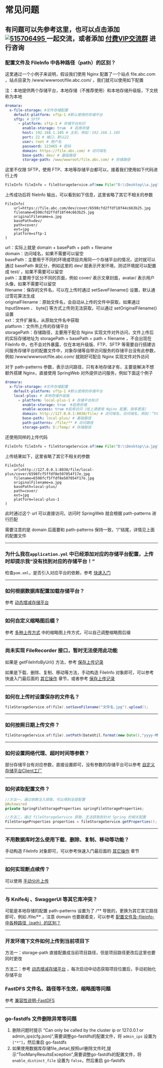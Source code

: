 # 常见问题

有问题可以先参考这里，也可以点击添加 
<a target="_blank" href='https://jq.qq.com/?_wv=1027&k=eGfeNqka'>
    <img src='https://img.shields.io/badge/QQ%E7%BE%A4-515706495-orange' alt='515706495' />
</a> 一起交流，或者添加 [付费VIP交流群](/?id=🌶%ef%b8%8fvip交流群) 进行咨询
---------------

### 配置文件及 FileInfo 中各种路径（path）的区别？

这里通过一个小例子来说明，假设我们使用 Nginx 配置了一个站点 file.abc.com ，站点目录为 /www/wwwroot/file.abc.com/ ，我们就可以使用如下配置

注：本地提供两个存储平台，本地存储（不推荐使用）和本地存储升级版，下文统称为本地

```yaml
dromara:
  x-file-storage: #文件存储配置
    default-platform: sftp-1 #默认使用的存储平台
    sftp: # SFTP
      - platform: sftp-1 # 存储平台标识
        enable-storage: true  # 启用存储
        host: 192.168.1.105 # 主机，例如：192.168.1.105
        port: 22 # 端口，默认22
        user: root # 用户名
        password: 123465 # 密码
        domain: https://file.abc.com/ # 访问域名
        base-path: dev/ # 基础路径
        storage-path: /www/wwwroot/file.abc.com/ # 存储路径
```

这里不仅限 SFTP，使用 FTP、本地等存储平台都可以，接着我们使用如下代码进行上传

```java
FileInfo fileInfo = fileStorageService.of(new File("D:\\Desktop\\a.jpg")).setPath("cover/").upload();
```

上传成功后将 fileInfo 输出，可以看到如下信息，这里省略了其它不相关的参数

```
FileInfo(
    url=https://file.abc.com/dev/cover/6598cfd2ffdf18f44c663b25.jpg
    filename=6598cfd2ffdf18f44c663b25.jpg
    originalFilename=a.jpg
    basePath=dev/
    path=cover/
    ext=jpg
    platform=sftp-1
)
```

url：实际上就是 domain + basePath + path + filename</br>
domain：访问域名，如果不需要可以留空</br>
basePath：主要用于不同的环境或项目共用同一个存储平台的情况，这时就可以通过 basePath 来区分，例如这里的 dev/ 就表示开发环境，测试环境就可以配置成 test/ ，如果不需要可以留空</br>
path：主要用于区分不同的页面，例如 cover/ 表示文章封面，avatar/ 表示用户头像，如果不需要可以留空</br>
filename：保存的文件名，可以在上传时通过 setSaveFilename() 设置，默认通过雪花算法生成</br>
originalFilename：原始文件名，会自动从上传的文件中获取，如果通过 InputStream 、 byte[] 等方式上传则无法获取，可以通过 setOriginalFilename() 设置</br>
ext：文件扩展名，从原始文件名中获取</br>
platform：文件所上传的存储平台</br>
storagePath：存储路径，主要用于配合 Nginx 实现文件对外访问，文件上传后的实际存储地址为 storagePath + basePath + path + filename ，不会出现在 FileInfo 中，也不会对外暴露，仅在本地升级版、FTP、SFTP 等需要自行搭建访问服务存储平台的配置文件中，对象存储等自带访问服务的存储平台没有此参数，例如 /www/wwwroot/file.abc.com/ 就刚好可配合 Nginx 实现文件对外访问</br>

对于 path-patterns 参数，表示访问路径，只有本地存储才有，主要是解决不想额外搭建 Nginx，直接使用 SpringWeb 对外提供访问服务，例如下面这个例子


```yaml
dromara:
  x-file-storage: #文件存储配置
    default-platform: sftp-1 #默认使用的存储平台
    local-plus: # 本地存储升级版
      - platform: local-plus-1 # 存储平台标识
        enable-storage: true  #启用存储
        enable-access: true #启用访问（线上请使用 Nginx 配置，效率更高）
        domain: http://127.0.0.1:8030/file/ # 访问域名，访问域名，例如：“http://127.0.0.1:8030/file/”，注意后面要和 path-patterns 保持一致，“/”结尾，本地存储建议使用相对路径，方便后期更换域名
        base-path: local-plus/ # 基础路径
        path-patterns: /file/** # 访问路径
        storage-path: D:/Temp/ # 存储路径
```

还使用同样的上传代码

```java
FileInfo fileInfo = fileStorageService.of(new File("D:\\Desktop\\a.jpg")).setPath("cover/").upload();
```

上传结果如下，这里省略了其它不相关的参数

```
FileInfo(
    url=http://127.0.0.1:8030/file/local-plus/cover/6598fcf5ffdf8e507054f17e.jpg
    filename=6598fcf5ffdf8e507054f17e.jpg
    originalFilename=a.jpg
    basePath=local-plus/
    path=cover/
    ext=jpg
    platform=local-plus-1
)
```

此时通过这个 url 可以直接访问，访问时 SpringWeb 就会根据 path-patterns 进行匹配

需要注意的是 domain 后面要和 path-patterns 保持一致，“/”结尾，详情见上面的配置文件

---------------

### 为什么我在`application.yml` 中已经添加对应的存储平台配置，上传时却提示我“没有找到对应的存储平台！”

 检查`pom.xml`，是否引入对应平台的依赖，参考 [快速入门](快速入门)

---------------

### 如何根据数据库配置加载存储平台？

参考 [动态增减存储平台](存储平台?id=动态增减存储平台) 

---------------

### 如何自定义缩略图后缀？

参考 [多种上传方式](基础功能?id=多种上传方式) 中的缩略图上传方式，可以自己调整缩略图后缀

---------------

### 尚未实现 FileRecorder 接口，暂时无法使用此功能

如果是 getFileInfoByUrl() 方法，参考 [保存上传记录](基础功能?id=保存上传记录)

如果是下载、删除、复制、移动等方法，手动构造 FileInfo 对象即可，可以参考快速入门最后面的 [其它操作](快速入门?id=其它操作) 章节，或者参考 [保存上传记录](基础功能?id=保存上传记录)

---------------

### 如何在上传时设置保存的文件名？

```java
fileStorageService.of(file).setSaveFilename("文件名.jpg").upload();
```

---------------

### 如何按照日期上传文件？

```java
fileStorageService.of(file).setPath(DateUtil.format(new Date(),"yyyy-MM-dd") + "/").upload();
```

---------------

### 如何设置网络代理、超时时间等参数？

部分存储平台有对应参数，直接设置即可，没有参数的存储平台可以参考 [自定义存储平台Client工厂](存储平台?id=自定义存储平台-client-工厂) 

---------------

### 如何读取配置文件？

```java
//方法一，通过依赖注入获取，可以得到全部配置
@Autowired
private SpringFileStorageProperties springFileStorageProperties;

//方法二，通过 fileStorageService 获取，无法获取到针对 Spring 的相关配置
FileStorageProperties properties = fileStorageService.getProperties();
```

---------------

### 不用数据库时怎么使用下载、删除、复制、移动等功能？

手动构造 FileInfo 对象即可，可以参考快速入门最后面的 [其它操作](快速入门?id=其它操作) 章节

---------------

### 如何实现断点续传？

可以使用 [手动分片上传](基础功能?id=手动分片上传)

---------------

### 与 Knife4j 、SwaggerUI 等其它库冲突？

可能是本地存储的配置 path-patterns 设置为了 /** 导致的，更换为其它其它路径即可，例如 /file/** ，注意 domain 也要跟着变，可以参考 [配置文件及-fileinfo-中各种路径（path）的区别？](常见问题?id=配置文件及-fileinfo-中各种路径（path）的区别？)

---------------

### 开发环境下文件如何上传到当前项目下

方法一：storage-path 直接配置成当前项目路径，但是项目路径更改后这里也要同时更改

方法二：参考 [动态增减存储平台](存储平台?id=动态增减存储平台) ，每次启动中动态获取项目位置后，手动初始化存储平台

### FastDFS 文件名、路径等不生效，缩略图等问题

参考 [兼容性说明-FastDFS](存储平台?id=OCI_FastDFS)

---------------

### go-fastdfs 文件删除异常等问题
1. 删除问题时提示 “Can only be called by the cluster ip or 127.0.0.1 or admin_ips(cfg.json)”,需要调整go-fastdfs的配置文件，将 `admin_ips` 设置为 `["*"]`，然后重启 go-fastdfs
2. 如果使用数据库存储file_detail,按照url删除文件时,提示“TooManyResultsException”,需要调整go-fastdfs的配置文件，将 `enable_distinct_file` 设置为 `false`，然后重启 go-fastdfs 
